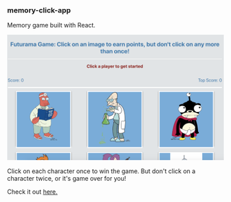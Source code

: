### memory-click-app
Memory game built with React. 

<img src="./clickGameImg.png">

Click on each character once to win the game. But don't click on a character twice, or it's game over for you!

Check it out <a href="https://morning-escarpment-26515.herokuapp.com/" target="blank">here.</a>
